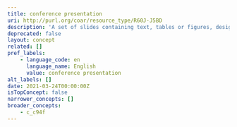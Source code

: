 ```yaml
---
title: conference presentation
uri: http://purl.org/coar/resource_type/R60J-J5BD
description: 'A set of slides containing text, tables or figures, designed to communicate ideas or research results, for projection and viewing by an audience at a conference, symposium, seminar, lecture, workshop or other gatherings. [Source: Adapted from http://purl.org/spar/fabio/Presentation]'
deprecated: false
layout: concept
related: []
pref_labels:
    - language_code: en
      language_name: English
      value: conference presentation
alt_labels: []
date: 2021-03-24T00:00:00Z
isTopConcept: false
narrower_concepts: []
broader_concepts:
    - c_c94f
---
```


